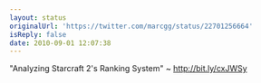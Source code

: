 ```yaml
---
layout: status
originalUrl: 'https://twitter.com/marcgg/status/22701256664'
isReply: false
date: 2010-09-01 12:07:38
---
```


"Analyzing Starcraft 2's Ranking System" ~ http://bit.ly/cxJWSy

